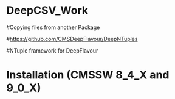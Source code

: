 # DeepCSV_Work
#Copying files from another Package

#https://github.com/CMSDeepFlavour/DeepNTuples

#NTuple framework for DeepFlavour 

# Installation (CMSSW 8_4_X and 9_0_X)
